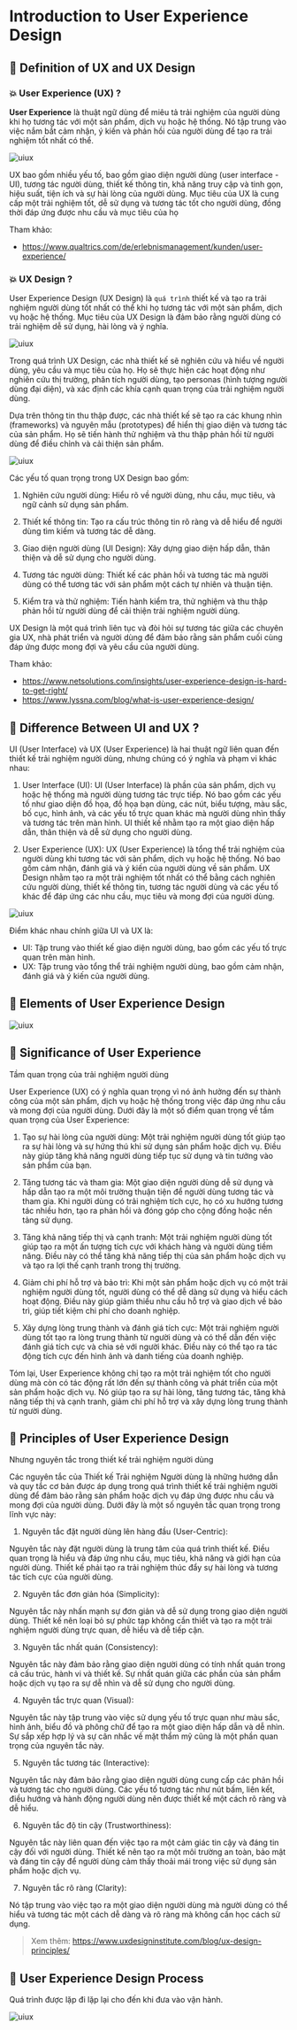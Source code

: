 # Introduction to User Experience Design

## 💛 Definition of UX and UX Design

### 💥 User Experience (UX) ?

**User Experience** là thuật ngữ dùng để miêu tả trải nghiệm của người dùng khi họ tương tác với một sản phẩm, dịch vụ hoặc hệ thống. Nó tập trung vào việc nắm bắt cảm nhận, ý kiến và phản hồi của người dùng để tạo ra trải nghiệm tốt nhất có thể.

![uiux](img/ui-ux.png)

UX bao gồm nhiều yếu tố, bao gồm giao diện người dùng (user interface - UI), tương tác người dùng, thiết kế thông tin, khả năng truy cập và tinh gọn, hiệu suất, tiện ích và sự hài lòng của người dùng. Mục tiêu của UX là cung cấp một trải nghiệm tốt, dễ sử dụng và tương tác tốt cho người dùng, đồng thời đáp ứng được nhu cầu và mục tiêu của họ

Tham khảo: 

- https://www.qualtrics.com/de/erlebnismanagement/kunden/user-experience/

### 💥 UX Design ?

User Experience Design (UX Design) là `quá trình` thiết kế và tạo ra trải nghiệm người dùng tốt nhất có thể khi họ tương tác với một sản phẩm, dịch vụ hoặc hệ thống. Mục tiêu của UX Design là đảm bảo rằng người dùng có trải nghiệm dễ sử dụng, hài lòng và ý nghĩa.

![uiux](img/uxd-2.png)

Trong quá trình UX Design, các nhà thiết kế sẽ nghiên cứu và hiểu về người dùng, yêu cầu và mục tiêu của họ. Họ sẽ thực hiện các hoạt động như nghiên cứu thị trường, phân tích người dùng, tạo personas (hình tượng người dùng đại diện), và xác định các khía cạnh quan trọng của trải nghiệm người dùng.

Dựa trên thông tin thu thập được, các nhà thiết kế sẽ tạo ra các khung nhìn (frameworks) và nguyên mẫu (prototypes) để hiển thị giao diện và tương tác của sản phẩm. Họ sẽ tiến hành thử nghiệm và thu thập phản hồi từ người dùng để điều chỉnh và cải thiện sản phẩm.


![uiux](img/uxd.png)

Các yếu tố quan trọng trong UX Design bao gồm:

1. Nghiên cứu người dùng: Hiểu rõ về người dùng, nhu cầu, mục tiêu, và ngữ cảnh sử dụng sản phẩm.

2. Thiết kế thông tin: Tạo ra cấu trúc thông tin rõ ràng và dễ hiểu để người dùng tìm kiếm và tương tác dễ dàng.

3. Giao diện người dùng (UI Design): Xây dựng giao diện hấp dẫn, thân thiện và dễ sử dụng cho người dùng.

4. Tương tác người dùng: Thiết kế các phản hồi và tương tác mà người dùng có thể tương tác với sản phẩm một cách tự nhiên và thuận tiện.

5. Kiểm tra và thử nghiệm: Tiến hành kiểm tra, thử nghiệm và thu thập phản hồi từ người dùng để cải thiện trải nghiệm người dùng.

UX Design là một quá trình liên tục và đòi hỏi sự tương tác giữa các chuyên gia UX, nhà phát triển và người dùng để đảm bảo rằng sản phẩm cuối cùng đáp ứng được mong đợi và yêu cầu của người dùng.

Tham khảo:

- https://www.netsolutions.com/insights/user-experience-design-is-hard-to-get-right/
- https://www.lyssna.com/blog/what-is-user-experience-design/


## 💛 Difference Between UI and UX ?

UI (User Interface) và UX (User Experience) là hai thuật ngữ liên quan đến thiết kế trải nghiệm người dùng, nhưng chúng có ý nghĩa và phạm vi khác nhau:

1. User Interface (UI):
UI (User Interface) là phần của sản phẩm, dịch vụ hoặc hệ thống mà người dùng tương tác trực tiếp. Nó bao gồm các yếu tố như giao diện đồ họa, đồ họa bạn dùng, các nút, biểu tượng, màu sắc, bố cục, hình ảnh, và các yếu tố trực quan khác mà người dùng nhìn thấy và tương tác trên màn hình. UI thiết kế nhằm tạo ra một giao diện hấp dẫn, thân thiện và dễ sử dụng cho người dùng.

2. User Experience (UX):
UX (User Experience) là tổng thể trải nghiệm của người dùng khi tương tác với sản phẩm, dịch vụ hoặc hệ thống. Nó bao gồm cảm nhận, đánh giá và ý kiến của người dùng về sản phẩm. UX Design nhằm tạo ra một trải nghiệm tốt nhất có thể bằng cách nghiên cứu người dùng, thiết kế thông tin, tương tác người dùng và các yếu tố khác để đáp ứng các nhu cầu, mục tiêu và mong đợi của người dùng.

![uiux](img/uxd-3.png)

Điểm khác nhau chính giữa UI và UX là:

- UI: Tập trung vào thiết kế giao diện người dùng, bao gồm các yếu tố trực quan trên màn hình.
- UX: Tập trung vào tổng thể trải nghiệm người dùng, bao gồm cảm nhận, đánh giá và ý kiến của người dùng.

## 💛 Elements of User Experience Design

![uiux](img/uxd-4.png)

## 💛 Significance of User Experience

Tầm quan trọng của trải nghiệm người dùng

User Experience (UX) có ý nghĩa quan trọng vì nó ảnh hưởng đến sự thành công của một sản phẩm, dịch vụ hoặc hệ thống trong việc đáp ứng nhu cầu và mong đợi của người dùng. Dưới đây là một số điểm quan trọng về tầm quan trọng của User Experience:

1. Tạo sự hài lòng của người dùng: Một trải nghiệm người dùng tốt giúp tạo ra sự hài lòng và sự hứng thú khi sử dụng sản phẩm hoặc dịch vụ. Điều này giúp tăng khả năng người dùng tiếp tục sử dụng và tin tưởng vào sản phẩm của bạn.

2. Tăng tương tác và tham gia: Một giao diện người dùng dễ sử dụng và hấp dẫn tạo ra một môi trường thuận tiện để người dùng tương tác và tham gia. Khi người dùng có trải nghiệm tích cực, họ có xu hướng tương tác nhiều hơn, tạo ra phản hồi và đóng góp cho cộng đồng hoặc nền tảng sử dụng.

3. Tăng khả năng tiếp thị và cạnh tranh: Một trải nghiệm người dùng tốt giúp tạo ra một ấn tượng tích cực với khách hàng và người dùng tiềm năng. Điều này có thể tăng khả năng tiếp thị của sản phẩm hoặc dịch vụ và tạo ra lợi thế cạnh tranh trong thị trường.

4. Giảm chi phí hỗ trợ và bảo trì: Khi một sản phẩm hoặc dịch vụ có một trải nghiệm người dùng tốt, người dùng có thể dễ dàng sử dụng và hiểu cách hoạt động. Điều này giúp giảm thiểu nhu cầu hỗ trợ và giao dịch về bảo trì, giúp tiết kiệm chi phí cho doanh nghiệp.

5. Xây dựng lòng trung thành và đánh giá tích cực: Một trải nghiệm người dùng tốt tạo ra lòng trung thành từ người dùng và có thể dẫn đến việc đánh giá tích cực và chia sẻ với người khác. Điều này có thể tạo ra tác động tích cực đến hình ảnh và danh tiếng của doanh nghiệp.

Tóm lại, User Experience không chỉ tạo ra một trải nghiệm tốt cho người dùng mà còn có tác động rất lớn đến sự thành công và phát triển của một sản phẩm hoặc dịch vụ. Nó giúp tạo ra sự hài lòng, tăng tương tác, tăng khả năng tiếp thị và cạnh tranh, giảm chi phí hỗ trợ và xây dựng lòng trung thành từ người dùng.


## 💛  Principles of User Experience Design

Nhưng nguyên tắc trong thiết kế trải nghiệm người dùng

Các nguyên tắc của Thiết kế Trải nghiệm Người dùng là những hướng dẫn và quy tắc cơ bản được áp dụng trong quá trình thiết kế trải nghiệm người dùng để đảm bảo rằng sản phẩm hoặc dịch vụ đáp ứng được nhu cầu và mong đợi của người dùng. Dưới đây là một số nguyên tắc quan trọng trong lĩnh vực này:

1. Nguyên tắc đặt người dùng lên hàng đầu (User-Centric):

Nguyên tắc này đặt người dùng là trung tâm của quá trình thiết kế. Điều quan trọng là hiểu và đáp ứng nhu cầu, mục tiêu, khả năng và giới hạn của người dùng. Thiết kế phải tạo ra trải nghiệm thúc đẩy sự hài lòng và tương tác tích cực của người dùng.

2. Nguyên tắc đơn giản hóa (Simplicity):

Nguyên tắc này nhấn mạnh sự đơn giản và dễ sử dụng trong giao diện người dùng. Thiết kế nên loại bỏ sự phức tạp không cần thiết và tạo ra một trải nghiệm người dùng trực quan, dễ hiểu và dễ tiếp cận.

3. Nguyên tắc nhất quán (Consistency):

Nguyên tắc này đảm bảo rằng giao diện người dùng có tính nhất quán trong cả cấu trúc, hành vi và thiết kế. Sự nhất quán giữa các phần của sản phẩm hoặc dịch vụ tạo ra sự dễ nhìn và dễ sử dụng cho người dùng.

4. Nguyên tắc trực quan (Visual):

Nguyên tắc này tập trung vào việc sử dụng yếu tố trực quan như màu sắc, hình ảnh, biểu đồ và phông chữ để tạo ra một giao diện hấp dẫn và dễ nhìn. Sự sắp xếp hợp lý và sự cân nhắc về mặt thẩm mỹ cũng là một phần quan trọng của nguyên tắc này.

5. Nguyên tắc tương tác (Interactive):

Nguyên tắc này đảm bảo rằng giao diện người dùng cung cấp các phản hồi và tương tác cho người dùng. Các yếu tố tương tác như nút bấm, liên kết, điều hướng và hành động người dùng nên được thiết kế một cách rõ ràng và dễ hiểu.

6. Nguyên tắc độ tin cậy (Trustworthiness):

Nguyên tắc này liên quan đến việc tạo ra một cảm giác tin cậy và đáng tin cậy đối với người dùng. Thiết kế nên tạo ra một môi trường an toàn, bảo mật và đáng tin cậy để người dùng cảm thấy thoải mái trong việc sử dụng sản phẩm hoặc dịch vụ.

7. Nguyên tắc rõ ràng (Clarity):

Nó tập trung vào việc tạo ra một giao diện người dùng mà người dùng có thể hiểu và tương tác một cách dễ dàng và rõ ràng mà không cần học cách sử dụng.

>Xem thêm: https://www.uxdesigninstitute.com/blog/ux-design-principles/


## 💛 User Experience Design Process

Quá trình được lặp đi lặp lại cho đến khi đưa vào vận hành.

![uiux](img/dev-process.png)
